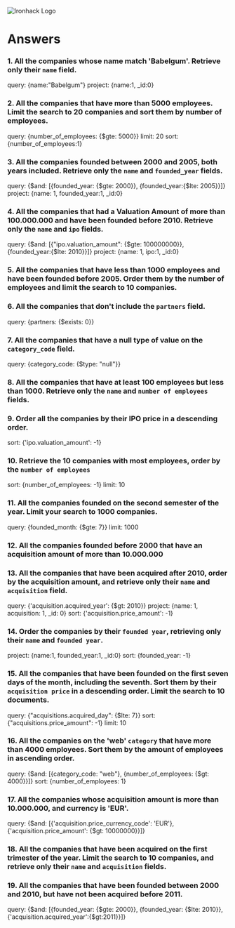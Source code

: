 ![Ironhack Logo](https://i.imgur.com/1QgrNNw.png)

# Answers

### 1. All the companies whose name match 'Babelgum'. Retrieve only their `name` field.

query: {name:"Babelgum"}
project: {name:1, _id:0}

### 2. All the companies that have more than 5000 employees. Limit the search to 20 companies and sort them by **number of employees**.

query: {number_of_employees: {$gte: 5000}}
limit: 20
sort: {number_of_employees:1}

### 3. All the companies founded between 2000 and 2005, both years included. Retrieve only the `name` and `founded_year` fields.

query: {$and: [{founded_year: {$gte: 2000}}, {founded_year:{$lte: 2005}}]}
project: {name: 1, founded_year:1, _id:0}

### 4. All the companies that had a Valuation Amount of more than 100.000.000 and have been founded before 2010. Retrieve only the `name` and `ipo` fields.

query: {$and: [{"ipo.valuation_amount": {$gte: 100000000}}, {founded_year:{$lte: 2010}}]}
project: {name: 1, ipo:1, _id:0}

### 5. All the companies that have less than 1000 employees and have been founded before 2005. Order them by the number of employees and limit the search to 10 companies.

<!-- Your Code Goes Here -->

### 6. All the companies that don't include the `partners` field.

query: {partners: {$exists: 0}}

### 7. All the companies that have a null type of value on the `category_code` field.

query: {category_code: {$type: "null"}}

### 8. All the companies that have at least 100 employees but less than 1000. Retrieve only the `name` and `number of employees` fields.

<!-- Your Code Goes Here -->

### 9. Order all the companies by their IPO price in a descending order.

sort: {'ipo.valuation_amount': -1}

### 10. Retrieve the 10 companies with most employees, order by the `number of employees`

sort: {number_of_employees: -1}
limit: 10

### 11. All the companies founded on the second semester of the year. Limit your search to 1000 companies.

query: {founded_month: {$gte: 7}}
limit: 1000

### 12. All the companies founded before 2000 that have an acquisition amount of more than 10.000.000

<!-- Your Code Goes Here -->

### 13. All the companies that have been acquired after 2010, order by the acquisition amount, and retrieve only their `name` and `acquisition` field.

query: {'acquisition.acquired_year': {$gt: 2010}}
project: {name: 1, acquisition: 1, _id: 0}
sort: {'acquisition.price_amount': -1}

### 14. Order the companies by their `founded year`, retrieving only their `name` and `founded year`.

project: {name:1, founded_year:1, _id:0}
sort: {founded_year: -1}

### 15. All the companies that have been founded on the first seven days of the month, including the seventh. Sort them by their `acquisition price` in a descending order. Limit the search to 10 documents.

query: {"acquisitions.acquired_day": {$lte: 7}}
sort: {"acquisitions.price_amount": -1}
limit: 10

### 16. All the companies on the 'web' `category` that have more than 4000 employees. Sort them by the amount of employees in ascending order.

query: {$and: [{category_code: "web"}, {number_of_employees: {$gt: 4000}}]}
sort: {number_of_employees: 1}

### 17. All the companies whose acquisition amount is more than 10.000.000, and currency is 'EUR'.

query: {$and: [{'acquisition.price_currency_code': 'EUR'}, {'acquisition.price_amount': {$gt: 10000000}}]}

### 18. All the companies that have been acquired on the first trimester of the year. Limit the search to 10 companies, and retrieve only their `name` and `acquisition` fields.

<!-- Your Code Goes Here -->

### 19. All the companies that have been founded between 2000 and 2010, but have not been acquired before 2011.

query: {$and: [{founded_year: {$gte: 2000}}, {founded_year: {$lte: 2010}}, {'acquisition.acquired_year':{$gt:2011}}]}

